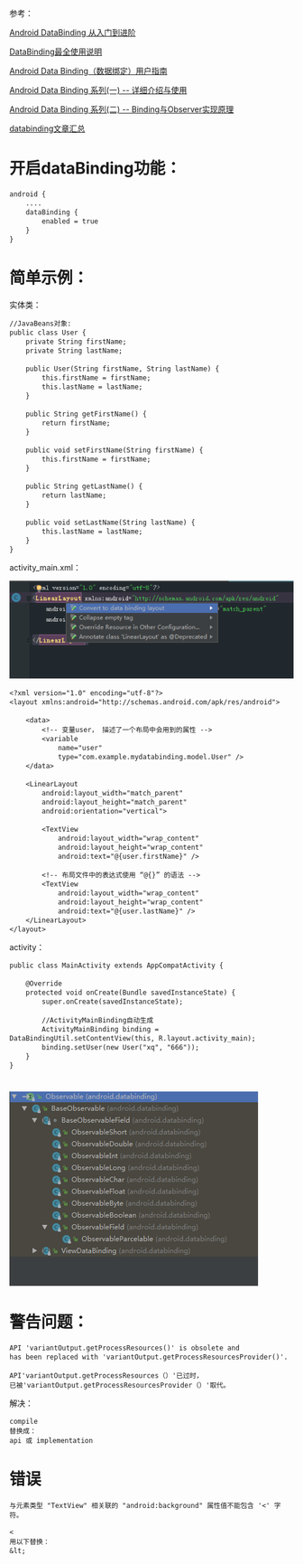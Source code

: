

参考：

[Android DataBinding 从入门到进阶](https://juejin.im/post/5b02cf8c6fb9a07aa632146d)

[DataBinding最全使用说明](https://juejin.im/post/5a55ecb6f265da3e4d7298e9#heading-7)

[Android Data Binding（数据绑定）用户指南](https://blog.gokit.info/post/android-data-binding/#7-%E5%B1%9E%E6%80%A7setters)

[Android Data Binding 系列(一) -- 详细介绍与使用](http://connorlin.github.io/2016/07/02/Android-Data-Binding-%E7%B3%BB%E5%88%97-%E4%B8%80-%E8%AF%A6%E7%BB%86%E4%BB%8B%E7%BB%8D%E4%B8%8E%E4%BD%BF%E7%94%A8/)

[Android Data Binding 系列(二) -- Binding与Observer实现原理](http://connorlin.github.io/2016/07/13/Android-Data-Binding-%E7%B3%BB%E5%88%97-%E4%BA%8C-Binding%E4%B8%8EObserver%E5%AE%9E%E7%8E%B0%E5%8E%9F%E7%90%86/)

[databinding文章汇总](http://www.jcodecraeer.com/a/anzhuokaifa/androidkaifa/2015/0811/3290.html)

# 开启dataBinding功能：

``` 
android {
    ....
    dataBinding {
        enabled = true    
    }    
}
```

# 简单示例：

实体类：
``` 
//JavaBeans对象:
public class User {
    private String firstName;
    private String lastName;

    public User(String firstName, String lastName) {
        this.firstName = firstName;
        this.lastName = lastName;
    }

    public String getFirstName() {
        return firstName;
    }

    public void setFirstName(String firstName) {
        this.firstName = firstName;
    }

    public String getLastName() {
        return lastName;
    }

    public void setLastName(String lastName) {
        this.lastName = lastName;
    }
}
```
activity_main.xml：

![](imgs/convert.png)

``` 
<?xml version="1.0" encoding="utf-8"?>
<layout xmlns:android="http://schemas.android.com/apk/res/android">

    <data>
        <!-- 变量user， 描述了一个布局中会用到的属性 -->
        <variable
            name="user"
            type="com.example.mydatabinding.model.User" />
    </data>

    <LinearLayout
        android:layout_width="match_parent"
        android:layout_height="match_parent"
        android:orientation="vertical">

        <TextView
            android:layout_width="wrap_content"
            android:layout_height="wrap_content"
            android:text="@{user.firstName}" />

        <!-- 布局文件中的表达式使用 “@{}” 的语法 -->
        <TextView
            android:layout_width="wrap_content"
            android:layout_height="wrap_content"
            android:text="@{user.lastName}" />
    </LinearLayout>
</layout>
```
activity：
``` 
public class MainActivity extends AppCompatActivity {

    @Override
    protected void onCreate(Bundle savedInstanceState) {
        super.onCreate(savedInstanceState);

        //ActivityMainBinding自动生成
        ActivityMainBinding binding = DataBindingUtil.setContentView(this, R.layout.activity_main);
        binding.setUser(new User("xq", "666"));
    }
}
```

# 

![](imgs/observable.png)


# 警告问题：

```
API 'variantOutput.getProcessResources()' is obsolete and 
has been replaced with 'variantOutput.getProcessResourcesProvider()'.

API'variantOutput.getProcessResources（）'已过时，
已被'variantOutput.getProcessResourcesProvider（）'取代。
```
解决：
```
compile 
替换成：
api 或 implementation
```

# 错误

``` 
与元素类型 "TextView" 相关联的 "android:background" 属性值不能包含 '<' 字符。
```
``` 
< 
用以下替换：
&lt; 
```


